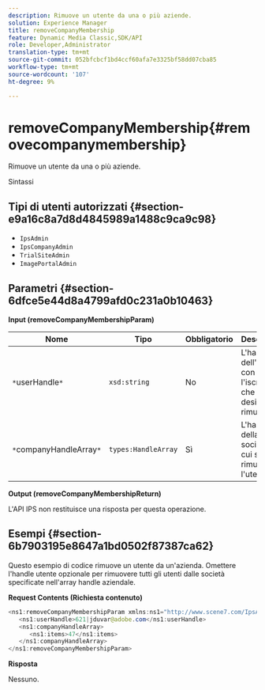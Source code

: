 ```yaml
---
description: Rimuove un utente da una o più aziende.
solution: Experience Manager
title: removeCompanyMembership
feature: Dynamic Media Classic,SDK/API
role: Developer,Administrator
translation-type: tm+mt
source-git-commit: 052bfcbcf1bd4ccf60afa7e3325bf58dd07cba85
workflow-type: tm+mt
source-wordcount: '107'
ht-degree: 9%

---
```



# removeCompanyMembership{#removecompanymembership}

Rimuove un utente da una o più aziende.

Sintassi

## Tipi di utenti autorizzati {#section-e9a16c8a7d8d4845989a1488c9ca9c98}

* `IpsAdmin`
* `IpsCompanyAdmin`
* `TrialSiteAdmin`
* `ImagePortalAdmin`

## Parametri {#section-6dfce5e44d8a4799afd0c231a0b10463}

**Input (removeCompanyMembershipParam)**

| Nome | Tipo | Obbligatorio | Descrizione |
|---|---|---|---|
| `*`userHandle`*` | `xsd:string` | No | L&#39;handle dell&#39;utente con l&#39;iscrizione che si desidera rimuovere. |
| `*`companyHandleArray`*` | `types:HandleArray` | Sì | L&#39;handle della società da cui stai rimuovendo l&#39;utente. |

**Output (removeCompanyMembershipReturn)**

L&#39;API IPS non restituisce una risposta per questa operazione.

## Esempi {#section-6b7903195e8647a1bd0502f87387ca62}

Questo esempio di codice rimuove un utente da un&#39;azienda. Omettere l&#39;handle utente opzionale per rimuovere tutti gli utenti dalle società specificate nell&#39;array handle aziendale.

**Request Contents (Richiesta contenuto)**

```java
<ns1:removeCompanyMembershipParam xmlns:ns1="http://www.scene7.com/IpsApi/xsd">
   <ns1:userHandle>621|jduvar@adobe.com</ns1:userHandle>
   <ns1:companyHandleArray>
      <ns1:items>47</ns1:items>
   </ns1:companyHandleArray>
</ns1:removeCompanyMembershipParam>
```

**Risposta**

Nessuno.
